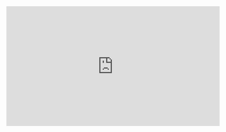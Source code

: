 <iframe src="https://www.youtube.com/embed/vaIgyRoUkQI?start=000&end=005" 
    width="560" height="315" 
    title="MrBeast Claims the Impossible!" 
    frameborder="0" 
    allowfullscreen></iframe>
